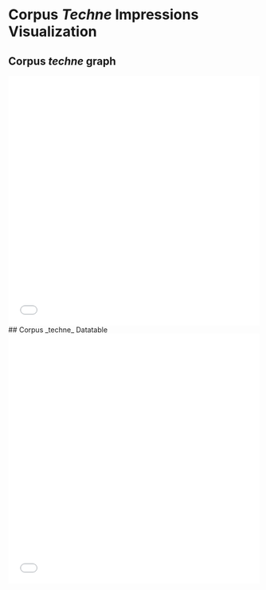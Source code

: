 # Corpus _Techne_ Impressions Visualization
## Corpus _techne_ graph
<iframe src="/visualizations/corpus_visualization.html"
    sandbox="allow-same-origin allow-scripts"
    width="100%"
    height="500"
    scrolling="no"
    seamless="seamless"
    frameborder="0">
</iframe>
## Corpus _techne_ Datatable
<iframe src="/visualizations/corpus_datatable.html"
    sandbox="allow-same-origin allow-scripts"
    width="100%"
    height="500"
    scrolling="no"
    seamless="seamless"
    frameborder="0">
</iframe>
